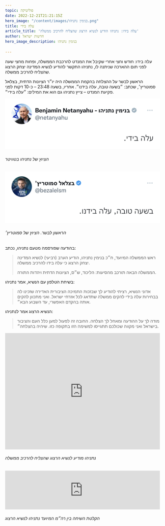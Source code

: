 ```yaml
---
topic: פוליטיקה
date: 2022-12-21T21:21:15Z
hero_image: "/content/images/בנימין נתניהו.png"
title: עלה בידי
article_title: 'עלה בידו: נתניהו הודיע לנשיא הרצוג שהצליח להרכיב ממשלה'
author: חדשות ישראל
hero_image_description: בנימין נתניהו

---
```

עלה בידו: חודש וחצי אחרי שקיבל את המנדט להרכבת הממשלה, ופחות מחצי שעה לפני תום ההארכה שניתנה לו, נתניהו התקשר להודיע לנשיא המדינה יצחק הרצוג שהצליח להרכיב ממשלה.

הראשון לבשר על ההצלחה בהקמת הממשלה היה יו״ר הציונות הדתית, בצלאל סמוטריץ׳, שכתב: ״בשעה טובה, עלה בידנו״. אחריו, בשעה 23:48 – כ-10 דקות לפני פקיעת המנדט – צייץ נתניהו גם הוא את המילים: ״עלה בידי״.

![](/content/images/img_6718.jpg)

###### הציוץ של נתניהו בטוויטר

![](/content/images/img_6717.jpg)

###### הראשון לבשר. הציוץ של סמוטריץ׳

בהודעה שפורסמה מטעם נתניהו, נכתב:

> ראש הממשלה המיועד, ח״כ בנימין נתניהו, הודיע הערב (רביעי) לנשיא המדינה יצחק הרצוג כי עלה בידו להרכיב ממשלה.
>
> הממשלה הבאה תורכב מהסיעות: הליכוד, ש״ס, הציונות הדתית ויהדות התורה.

בשיחת הטלפון עם הנשיא, אמר נתניהו:

> אדוני הנשיא, רציתי להודיע לך שבזכות התמיכה הציבורית האדירה שזכינו לה בבחירות עלה בידי להקים ממשלה שתדאג לכל אזרחי ישראל. ואני מתכוון להקים אותה בהקדם האפשרי, עד השבוע הבא״.

הנשיא הרצוג אמר לנתניהו:

> מודה לך על ההודעה ומאחל לך הצלחה. החובה זה לפעול למען כלל העם והציבור בישראל ואני מקווה שכולכם תתגייסו למשימה הזו בתקופה כזו. שיהיה בהצלחה״.

<div style="padding:75% 0 0 0;position:relative;"><iframe src="https://player.vimeo.com/video/783449734?h=31b9d2b800&badge=0&autopause=0&player_id=0&app_id=58479" frameborder="0" allow="autoplay; fullscreen; picture-in-picture" allowfullscreen style="position:absolute;top:0;left:0;width:100%;height:100%;" title="IMG_8498.MP4"></iframe></div><script src="https://player.vimeo.com/api/player.js"></script>

###### נתניהו מודיע לנשיא הרצוג שהצליח להרכיב ממשלה

<div style="padding:25% 0 0 0;position:relative;"><iframe src="https://player.vimeo.com/video/783449916?h=add1e4919e&badge=0&autopause=0&player_id=0&app_id=58479" frameborder="0" allow="autoplay; fullscreen; picture-in-picture" allowfullscreen style="position:absolute;top:0;left:0;width:100%;height:100%;" title="AUDIO-2022-12-22-00-07-23.mp3"></iframe></div><script src="https://player.vimeo.com/api/player.js"></script>

###### הקלטת השיחה בין רה״מ המיועד נתניהו לנשיא הרצוג